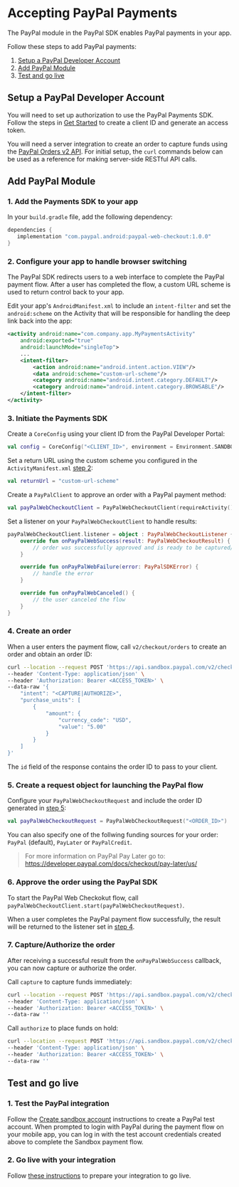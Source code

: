 # Accepting PayPal Payments

The PayPal module in the PayPal SDK enables PayPal payments in your app.

Follow these steps to add PayPal payments:

1. [Setup a PayPal Developer Account](#setup-a-paypal-developer-account)
1. [Add PayPal Module](#add-paypal-module)
1. [Test and go live](#test-and-go-live)

## Setup a PayPal Developer Account

You will need to set up authorization to use the PayPal Payments SDK. 
Follow the steps in [Get Started](https://developer.paypal.com/api/rest/#link-getstarted) to create a client ID and generate an access token. 

You will need a server integration to create an order to capture funds using the [PayPal Orders v2 API](https://developer.paypal.com/docs/api/orders/v2).
For initial setup, the `curl` commands below can be used as a reference for making server-side RESTful API calls.

## Add PayPal Module

### 1. Add the Payments SDK  to your app

In your `build.gradle` file, add the following dependency:

```groovy
dependencies {
   implementation "com.paypal.android:paypal-web-checkout:1.0.0"
}
```

### 2. Configure your app to handle browser switching

The PayPal SDK redirects users to a web interface to complete the PayPal payment flow. After a user has completed the flow, a custom URL scheme is used to return control back to your app.

Edit your app's `AndroidManifest.xml` to include an `intent-filter` and set the `android:scheme` on the Activity that will be responsible for handling the deep link back into the app:

```xml
<activity android:name="com.company.app.MyPaymentsActivity"
    android:exported="true"
    android:launchMode="singleTop">
    ...
    <intent-filter>
        <action android:name="android.intent.action.VIEW"/>
        <data android:scheme="custom-url-scheme"/>
        <category android:name="android.intent.category.DEFAULT"/>
        <category android:name="android.intent.category.BROWSABLE"/>
    </intent-filter>
</activity>
```

### 3. Initiate the Payments SDK

Create a `CoreConfig` using your client ID from the PayPal Developer Portal:

```kotlin
val config = CoreConfig("<CLIENT_ID>", environment = Environment.SANDBOX)
```

Set a return URL using the custom scheme you configured in the `ActivityManifest.xml` [step 2](#2-configure-your-app-to-handle-browser-switching):

```kotlin
val returnUrl = "custom-url-scheme"
```

Create a `PayPalClient` to approve an order with a PayPal payment method:

```kotlin
val payPalWebCheckoutClient = PayPalWebCheckoutClient(requireActivity(), config, returnUrl)
```

Set a listener on your `PayPalWebCheckoutClient` to handle results:

```kotlin
payPalWebCheckoutClient.listener = object : PayPalWebCheckoutListener {
    override fun onPayPalWebSuccess(result: PayPalWebCheckoutResult) {
        // order was successfully approved and is ready to be captured/authorized (see step 8)
    }

    override fun onPayPalWebFailure(error: PayPalSDKError) {
        // handle the error
    }

    override fun onPayPalWebCanceled() {
        // the user canceled the flow
    }
}
```

### 4. Create an order

When a user enters the payment flow, call `v2/checkout/orders` to create an order and obtain an order ID:

```bash
curl --location --request POST 'https://api.sandbox.paypal.com/v2/checkout/orders/' \
--header 'Content-Type: application/json' \
--header 'Authorization: Bearer <ACCESS_TOKEN>' \
--data-raw '{
    "intent": "<CAPTURE|AUTHORIZE>",
    "purchase_units": [
        {
            "amount": {
                "currency_code": "USD",
                "value": "5.00"
            }
        }
    ]
}'
```

The `id` field of the response contains the order ID to pass to your client.

### 5. Create a request object for launching the PayPal flow

Configure your `PayPalWebCheckoutRequest` and include the order ID generated in [step 5](#5-create-an-order):

```kotlin
val payPalWebCheckoutRequest = PayPalWebCheckoutRequest("<ORDER_ID>")
```

You can also specify one of the follwing funding sources for your order: `PayPal` (default), `PayLater` or `PayPalCredit`.
> For more information on PayPal Pay Later go to: https://developer.paypal.com/docs/checkout/pay-later/us/

### 6. Approve the order using the PayPal SDK

To start the PayPal Web Checkokut flow, call `payPalWebCheckoutClient.start(payPalWebCheckoutRequest)`.

When a user completes the PayPal payment flow successfully, the result will be returned to the listener set in [step 4](#4-initiate-the-payments-sdk).

### 7. Capture/Authorize the order

After receiving a successful result from the `onPayPalWebSuccess` callback, you can now capture or authorize the order. 

Call `capture` to capture funds immediately:

```bash
curl --location --request POST 'https://api.sandbox.paypal.com/v2/checkout/orders/<ORDER_ID>/capture' \
--header 'Content-Type: application/json' \
--header 'Authorization: Bearer <ACCESS_TOKEN>' \
--data-raw ''
```

Call `authorize` to place funds on hold:

```bash
curl --location --request POST 'https://api.sandbox.paypal.com/v2/checkout/orders/<ORDER_ID>/authorize' \
--header 'Content-Type: application/json' \
--header 'Authorization: Bearer <ACCESS_TOKEN>' \
--data-raw ''
```

## Test and go live

### 1. Test the PayPal integration

Follow the [Create sandbox account](https://developer.paypal.com/api/rest/#link-createsandboxaccounts) instructions to create a PayPal test account.
When prompted to login with PayPal during the payment flow on your mobile app, you can log in with the test account credentials created above to complete the Sandbox payment flow. 

### 2. Go live with your integration

Follow [these instructions](https://developer.paypal.com/api/rest/production/) to prepare your integration to go live.
